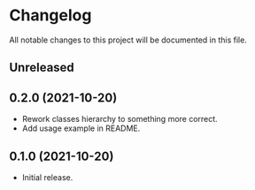 # Changelog

All notable changes to this project will be documented in this file.

## Unreleased

## 0.2.0 (2021-10-20)

*   Rework classes hierarchy to something more correct.
*   Add usage example in README.

## 0.1.0 (2021-10-20)

*   Initial release.
